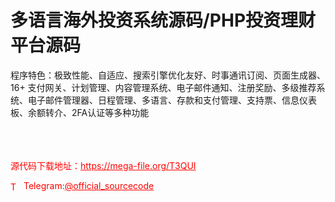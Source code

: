 # 多语言海外投资系统源码/PHP投资理财平台源码

程序特色：极致性能、自适应、搜索引擎优化友好、时事通讯订阅、页面生成器、16+ 支付网关、计划管理、内容管理系统、电子邮件通知、注册奖励、多级推荐系统、电子邮件管理器、日程管理、多语言、存款和支付管理、支持票、信息仪表板、余额转介、2FA认证等多种功能<br><br><br><br>


<p style="color: red;">源代码下载地址：<a href="https://mega-file.org/T3QUI" style="color: red;">https://mega-file.org/T3QUI</a></p><p style="color: red;"><img src="https://cdn-icons-png.flaticon.com/512/2111/2111646.png" alt="Telegram Icon" style="width: 16px; vertical-align: middle; margin-right: 5px;">Telegram:<a href="https://t.me/official_sourcecode" style="color: red;">@official_sourcecode</a></p>